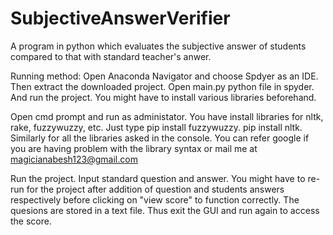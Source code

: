 # SubjectiveAnswerVerifier
A program in python which evaluates the subjective answer of students compared to that with standard teacher's anwer.

Running method: Open Anaconda Navigator and choose Spdyer as an IDE. Then extract the downloaded project. Open main.py python file in spyder. And run the project. You might have to install various libraries beforehand.

Open cmd prompt and run as administator. You have install libraries for nltk, rake, fuzzywuzzy, etc. Just type pip install fuzzywuzzy. pip install nltk. Similarly for all the libraries asked in the console. You can refer google if you are having problem with the library syntax or mail me at magicianabesh123@gmail.com

Run the project. Input standard question and answer. You might have to re-run for the project after addition of question and students answers respectively before clicking on "view score" to function correctly. The quesions are stored in a text file. Thus exit the GUI and run again to access the score.
